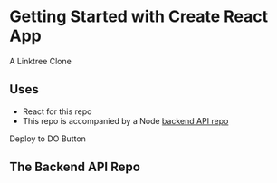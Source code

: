 # Getting Started with Create React App
A Linktree Clone

## Uses

- React for this repo
- This repo is accompanied by a Node [backend API repo]()

Deploy to DO Button

## The Backend API Repo